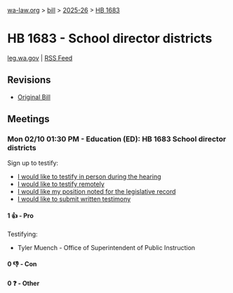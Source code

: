 [wa-law.org](/) > [bill](/bill/) > [2025-26](/bill/2025-26/) > [HB 1683](/bill/2025-26/hb/1683/)

# HB 1683 - School director districts
[leg.wa.gov](https://app.leg.wa.gov/billsummary?BillNumber=1683&Year=2025&Initiative=false) | [RSS Feed](./rss.xml)

## Revisions
* [Original Bill](1/)

## Meetings
### Mon 02/10 01:30 PM - Education (ED): HB 1683 School director districts
Sign up to testify:
* [I would like to testify in person during the hearing](https://app.leg.wa.gov/csi/Testifier/Add?chamber=House&mId=32769&aId=163274&caId=25580&tId=1)
* [I would like to testify remotely](https://app.leg.wa.gov/csi/Testifier/Add?chamber=House&mId=32769&aId=163274&caId=25580&tId=2)
* [I would like my position noted for the legislative record](https://app.leg.wa.gov/csi/Testifier/Add?chamber=House&mId=32769&aId=163274&caId=25580&tId=3)
* [I would like to submit written testimony](https://app.leg.wa.gov/csi/Testifier/Add?chamber=House&mId=32769&aId=163274&caId=25580&tId=4)

#### 1 👍 - Pro
Testifying:
* Tyler Muench - Office of Superintendent of Public Instruction

#### 0 👎 - Con

#### 0 ❓ - Other
